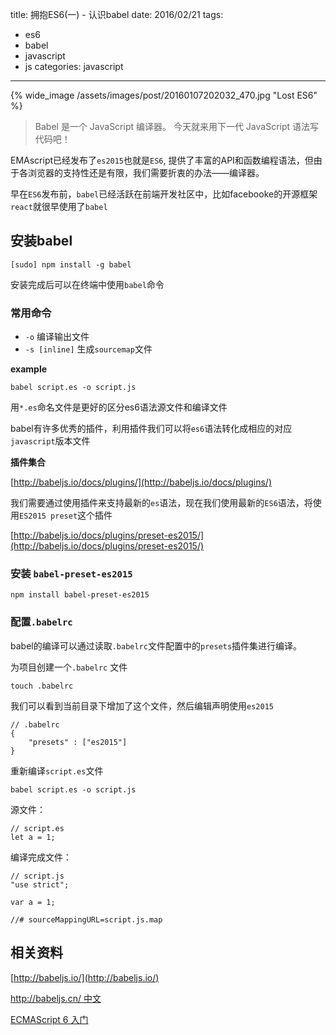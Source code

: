 title: 拥抱ES6(一) - 认识babel
date: 2016/02/21
tags:
  - es6
  - babel
  - javascript
  - js
categories: javascript
---

{% wide_image /assets/images/post/20160107202032_470.jpg  "Lost ES6" %}

> Babel 是一个 JavaScript 编译器。
> 今天就来用下一代 JavaScript 语法写代码吧！

EMAscript已经发布了`es2015`也就是`ES6`, 提供了丰富的API和函数编程语法，但由于各浏览器的支持性还是有限，我们需要折衷的办法——编译器。

早在`ES6`发布前，`babel`已经活跃在前端开发社区中，比如facebooke的开源框架`react`就很早使用了`babel`

## 安装babel

```
[sudo] npm install -g babel
```

安装完成后可以在终端中使用`babel`命令


### 常用命令
* `-o` 编译输出文件
* `-s [inline]` 生成`sourcemap`文件

**example**

```
babel script.es -o script.js
```

用`*.es`命名文件是更好的区分es6语法源文件和编译文件

babel有许多优秀的插件，利用插件我们可以将`es6`语法转化成相应的对应`javascript`版本文件

**插件集合**

[http://babeljs.io/docs/plugins/](http://babeljs.io/docs/plugins/)

我们需要通过使用插件来支持最新的`es`语法，现在我们使用最新的`ES6`语法，将使用`ES2015 preset`这个插件

[http://babeljs.io/docs/plugins/preset-es2015/](http://babeljs.io/docs/plugins/preset-es2015/)

### 安装 `babel-preset-es2015`

```
npm install babel-preset-es2015
```

### 配置`.babelrc`

babel的编译可以通过读取`.babelrc`文件配置中的`presets`插件集进行编译。

为项目创建一个`.babelrc` 文件

```
touch .babelrc
```

我们可以看到当前目录下增加了这个文件，然后编辑声明使用`es2015`

```
// .babelrc
{
	"presets" : ["es2015"]
}
```

重新编译`script.es`文件

```
babel script.es -o script.js
```

源文件：

```
// script.es
let a = 1;
```

编译完成文件：

```
// script.js
"use strict";

var a = 1;

//# sourceMappingURL=script.js.map
```


## 相关资料

[http://babeljs.io/](http://babeljs.io/)

[http://babeljs.cn/ 中文](http://babeljs.cn/)

[ECMAScript 6 入门](http://es6.ruanyifeng.com/)
